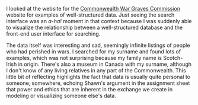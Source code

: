 I looked at the website for the [Commonwealth War Graves Commission](http://www.cwgc.org/) website for examples of well-structured data. Just seeing the search interface was an *a-ha!* moment in that context because I was suddenly able to visualize the relationship between a well-structured database and the front-end user interface for searching. 

The data itself was interesting and sad, seemingly infinite listings of people who had perished in wars. I searched for my surname and found lots of examples, which was not surprising because my family name is Scotch-Irish in origin. There's also a museum in Canada with my surname, although I don't know of any living relatives in any part of the Commonwealth. This little bit of reflecting highlights the fact that data is usually quite personal to someone, somewhere, echoing Shawn's argument in the assignment sheet that power and ethics that are inherent in the exchange we create in modeling or visualizing someone else's data. 